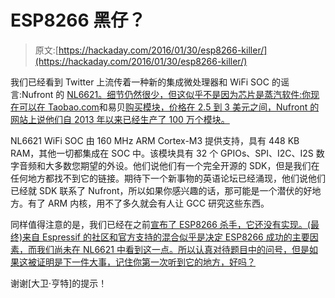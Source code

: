 # ESP8266 黑仔？

> 原文:[https://hackaday.com/2016/01/30/esp8266-killer/](https://hackaday.com/2016/01/30/esp8266-killer/)

我们已经看到 Twitter 上流传着一种新的集成微处理器和 WiFi SOC 的谣言:Nufront 的 [NL6621。细节仍然很少，但这似乎不是因为芯片是蒸汽软件:你现在可以在 Taobao.com](http://www.nufront.com/index.php/portal/page/index/id/366.html)和易贝[购买模块，价格在 2.5 到 3 美元之间，Nufront 的网站上说他们自 2013 年以来已经生产了 100 万个模块。](http://www.ebay.com/sch/i.html?_from=R40&_nkw=nl6621)

NL6621 WiFi SOC 由 160 MHz ARM Cortex-M3 提供支持，具有 448 KB RAM，其他一切都集成在 SOC 中。该模块具有 32 个 GPIOs、SPI、I2C、I2S 数字音频和大多数您期望的外设。他们说他们有一个完全开源的 SDK，但是我们在任何地方都找不到它的链接。期待下一个新事物的英语论坛已经涌现，他们说他们已经就 SDK 联系了 Nufront，所以如果你感兴趣的话，那可能是一个潜伏的好地方。有了 ARM 内核，用不了多久就会有人让 GCC 研究这些东西。

同样值得注意的是，我们已经在之前[宣布了 ESP8266 杀手，它还没有实现。(最终)来自 Espressif 的社区和官方支持的混合似乎是决定 ESP8266 成功的主要因素，而我们尚未在 NL6621 中看到这一点。所以认真对待题目中的问号，但是如果这被证明是下一件大事，记住你第一次听到它的地方，好吗？](http://hackaday.com/2015/07/13/new-part-day-the-esp8266-killer/)

谢谢[大卫·亨特]的提示！